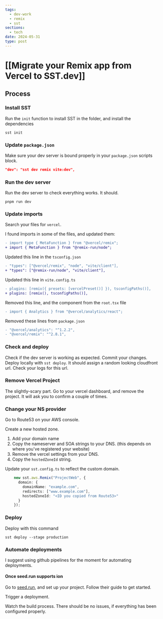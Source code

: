 ```yaml
---
tags:
  - dev-work
  - remix
  - sst
sections:
  - tech
date: 2024-05-31
type: post
---
```

# [[Migrate your Remix app from Vercel to SST.dev]]


## Process

### Install SST

Run the `init` function to install SST in the folder, and install the dependencies
```shell
sst init
```


### Update `package.json`

Make sure your dev server is bound properly in your `package.json` scripts block.
```json
"dev": "sst dev remix vite:dev",
```


### Run the dev server

Run the dev server to check everything works. It should.
```shell
pnpm run dev
```

### Update imports

Search your files for `vercel`.

I found imports in some of the files, and updated them:
```diff
- import type { MetaFunction } from "@vercel/remix";
+ import { MetaFunction } from "@remix-run/node";
```

Updated this line in the `tsconfig.json`
```diff
- "types": ["@vercel/remix", "node", "vite/client"],
+ "types": ["@remix-run/node", "vite/client"],
```

Updated this line in `vite.config.ts`
```diff
- plugins: [remix({ presets: [vercelPreset()] }), tsconfigPaths()],
+ plugins: [remix(), tsconfigPaths()],
```

Removed this line, and the component from the `root.tsx` file
```diff
- import { Analytics } from "@vercel/analytics/react";
```

Removed these lines from `package.json`
```diff
- "@vercel/analytics": "^1.2.2",
- "@vercel/remix": "^2.8.1",
```

### Check and deploy

Check if the dev server is working as expected. 
Commit your changes.
Deploy locally with `sst deploy`. It should assign a random looking cloudfront url. Check your logs for this url. 

### Remove Vercel Project

The slightly-scary part.
Go to your vercel dashboard, and remove the project. It will ask you to confirm a couple of times.

### Change your NS provider

Go to Route53 on your AWS console.

Create a new hosted zone.
1. Add your domain name
2. Copy the nameserver and SOA strings to your DNS. (this depends on where you've registered your website)
3. Remove the vercel settings from your DNS.
4. Copy the `hostedZoneId` string.

Update your `sst.config.ts` to reflect the custom domain. 
```typescript
    new sst.aws.Remix("ProjectWeb", {
      domain: {
        domainName: "example.com",
        redirects: ["www.example.com"],
        hostedZoneId: "<ID you copied from Route53>"
      }      
    });
```


### Deploy

Deploy with this command
```shell
sst deploy --stage production
```


### Automate deployments

I suggest using github pipelines for the moment for automating deployments. 
#### Once seed.run supports ion

Go to [seed.run](https://console.seed.run/), and set up your project. Follow their guide to get started.

Trigger a deployment.

Watch the build process. There should be no issues, if everything has been configured properly.